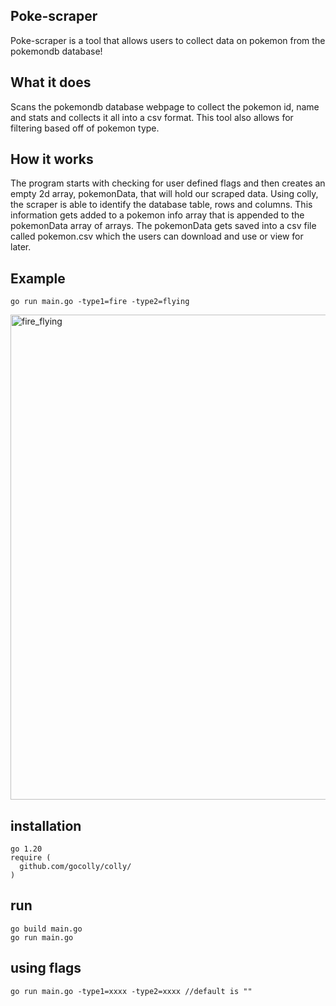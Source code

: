 ## Poke-scraper
Poke-scraper is a tool that allows users to collect data on pokemon from the pokemondb database! 
## What it does
Scans the pokemondb database webpage to collect the pokemon id, name and stats and collects it all into a csv format. This tool also allows for filtering based off of pokemon type. 
## How it works
The program starts with checking for user defined flags and then creates an empty 2d array, pokemonData, that will hold our scraped data. Using colly, the scraper is able to identify the database table, rows and columns. This information gets added to a pokemon info array that is appended to the pokemonData array of arrays. The pokemonData gets saved into a csv file called pokemon.csv which the users can download and use or view for later. 
## Example
```
go run main.go -type1=fire -type2=flying
```
<img width="776" alt="fire_flying" src="https://github.com/SabienNguyen/Poke-scraper/assets/32147674/26da4083-4ebc-413e-a002-a411dba2173d">

## installation
```
go 1.20
require (
  github.com/gocolly/colly/
)
```

## run
```
go build main.go
go run main.go
```

## using flags
```
go run main.go -type1=xxxx -type2=xxxx //default is ""
```
